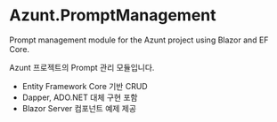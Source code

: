 # Azunt.PromptManagement

Prompt management module for the Azunt project using Blazor and EF Core.

Azunt 프로젝트의 Prompt 관리 모듈입니다.

- Entity Framework Core 기반 CRUD
- Dapper, ADO.NET 대체 구현 포함
- Blazor Server 컴포넌트 예제 제공
